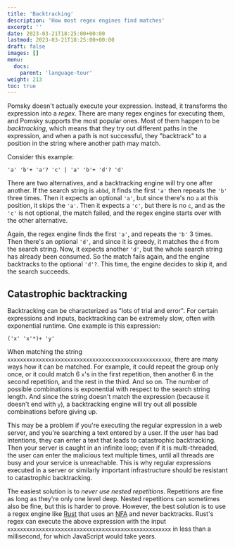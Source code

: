 ```yaml
---
title: 'Backtracking'
description: 'How most regex engines find matches'
excerpt: ''
date: 2023-03-21T18:25:00+00:00
lastmod: 2023-03-21T18:25:00+00:00
draft: false
images: []
menu:
  docs:
    parent: 'language-tour'
weight: 213
toc: true
---
```


Pomsky doesn't actually execute your expression. Instead, it transforms the expression into a
_regex_. There are many regex engines for executing them, and Pomsky supports the most popular ones.
Most of them happen to be _backtracking_, which means that they try out different paths in the
expression, and when a path is not successful, they "backtrack" to a position in the string where
another path may match.

Consider this example:

```pomsky
'a' 'b'+ 'a'? 'c' | 'a' 'b'+ 'd'? 'd'
```

There are two alternatives, and a backtracking engine will try one after another. If the search string is `abbd`, it finds the first `'a'` then repeats the `'b'` three times. Then it expects an optional `'a'`, but since there's no `a` at this position, it skips the `'a'`. Then it expects a `'c'`, but there is no `c`, and as the `'c'` is not optional, the match failed, and the regex engine starts over with the other alternative.

Again, the regex engine finds the first `'a'`, and repeats the `'b'` 3 times. Then there's an optional `'d'`, and since it is greedy, it matches the `d` from the search string. Now, it expects another `'d'`, but the whole search string has already been consumed. So the match fails again, and the engine backtracks to the optional `'d'?`. This time, the engine decides to skip it, and the search succeeds.

## Catastrophic backtracking

Backtracking can be characterized as "lots of trial and error". For certain expressions and inputs, backtracking can be extremely slow, often with exponential runtime. One example is this expression:

```pomsky
('x' 'x'*)+ 'y'
```

When matching the string `xxxxxxxxxxxxxxxxxxxxxxxxxxxxxxxxxxxxxxxxxxxxxxxxxxxx`, there are many ways how it can be matched. For example, it could repeat the group only once, or it could match 6 `x`'s in the first repetition, then another 6 in the second repetition, and the rest in the third. And so on. The number of possible combinations is exponential with respect to the search string length. And since the string doesn't match the expression (because it doesn't end with `y`), a backtracking engine will try out all possible combinations before giving up.

This may be a problem if you're executing the regular expression in a web server, and you're searching a text entered by a user. If the user has bad intentions, they can enter a text that leads to catastrophic backtracking. Then your server is caught in an infinite loop; even if it is multi-threaded, the user can enter the malicious text multiple times, until all threads are busy and your service is unreachable. This is why regular expressions executed in a server or similarly important infrastructure should be resistant to catastrophic backtracking.

The easiest solution is to _never use nested repetitions_. Repetitions are fine as long as they're only one level deep. Nested repetitions can sometimes also be fine, but this is harder to prove. However, the best solution is to use a regex engine like [Rust](https://docs.rs/regex/latest/regex/) that uses an [NFA](https://en.wikipedia.org/wiki/Nondeterministic_finite_automaton) and never backtracks. Rust's regex can execute the above expression with the input `xxxxxxxxxxxxxxxxxxxxxxxxxxxxxxxxxxxxxxxxxxxxxxxxxxxx` in less than a millisecond, for which JavaScript would take years.
